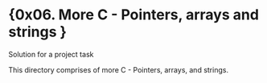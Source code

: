 # {0x06. More C - Pointers, arrays and strings }
Solution for a project task

This directory comprises of more C - Pointers, arrays, and strings.